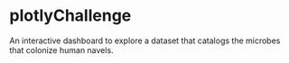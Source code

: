 # plotlyChallenge
An interactive dashboard to explore a dataset that catalogs the microbes that colonize human navels.